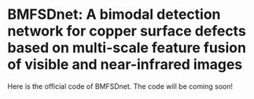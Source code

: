 # BMFSDnet: A bimodal detection network for copper surface defects based on multi-scale feature fusion of visible and near-infrared images

Here is the official code of BMFSDnet. The code will be coming soon!
